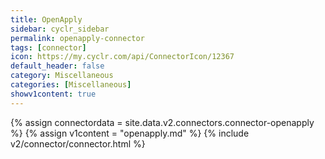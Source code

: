 ```yaml
---
title: OpenApply
sidebar: cyclr_sidebar
permalink: openapply-connector
tags: [connector]
icon: https://my.cyclr.com/api/ConnectorIcon/12367
default_header: false
category: Miscellaneous
categories: [Miscellaneous]
showv1content: true
---
```

{% assign connectordata = site.data.v2.connectors.connector-openapply %}
{% assign v1content = "openapply.md" %}
{% include v2/connector/connector.html %}	